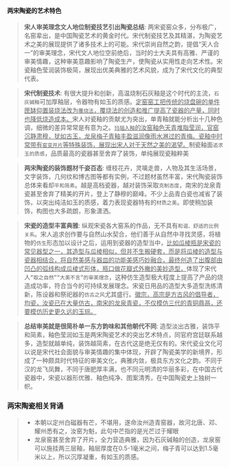 #### 两宋陶瓷的艺术特色

> **宋人审美理念文人地位制瓷技艺引出陶瓷总结**: 两宋瓷窑众多，分布极广，名窑辈出，是中国陶瓷艺术的黄金时代。宋代制瓷技艺及其精湛，为陶瓷艺术之美的展现提供了诸多技术上的可能。宋代崇尚自然之韵，提倡“天人合一”的审美理念，宋代文人地位空前绝后，当时的士大夫具有高雅、严谨的审美情趣，这种审美意趣影响了陶瓷生产，使陶瓷从实用性走向艺术性。宋瓷釉色莹润装饰极简，展现出优美典雅的艺术风貌，成为了宋代文化的典型代表。  

> **宋代制瓷技术**: 有很大提升和创新，高温烧制石灰釉是这个时代的主流，`石灰碱釉`可加厚釉层，令器物有如玉的质感。<u>定窑窑工把传统的烧盘碗的单件匣缽仰置装烧法改为`覆烧法`，覆烧法的创造和推广提高了瓷器的产量，同时也降低烧造成本。</u>宋人对瓷釉的贡献尤为突出，单青釉就能分析出十几种色调，细微的差异常常是有意为之。<u>`玛瑙入釉`的汝窑釉色天青堆脂莹润，官窑沉静肃穆，犹如古玉，龙泉梅子青釉丰盈滋润像雨水淋过的青梅。瓷釉中时常带有`窑变开片`等特殊装饰，展现出宋人对于天然之美的渴望。</u>制瓷釉面`追求玉的质感`，品质最高的瓷器甚至舍弃了装饰，单纯展现瓷釉粹美  

> **两宋陶瓷的装饰题材千姿百态**: 缠枝花卉，灵噙走兽，人物及其生活场景，文字装饰，几何纹和博古图等都有实例，不过题材虽然丰富，宋代陶瓷装饰总体来看却`平和简素`。越是高档瓷器，越对装饰采取`克制态度`，南宋的龙泉青瓷甚至舍弃了精美的开片，登上了静穆的巅峰。不少上品青白瓷也减省了装饰，以突出纯洁如玉的质感，着力表现瓷器特有的`材质之美`。即使稍加装饰，构图也大多疏朗，形象潇洒。  

> **宋瓷的造型丰富典雅**: 纵观宋瓷各大窑系的作品，无不具有`和谐、舒适的比例关系`。宋人追求创作要与自然山水契合，他们善于从自然中寻找灵感，将植物的`仿生`形态加以设计之后，运用到瓷器的造型当中，<u>比如瓜棱瓶是宋瓷的常见器型之一，其造型与瓜棱相似，但并不生搬硬套，而是将瓜棱的造型与瓷器相结合，将自然美感与器皿的功能美感巧妙融合，最终创造了出腹部由凹凸的弧线构成瓜棱式形体，瓶口做花瓣式外撇的美妙造型，</u>体现了宋代人`“取之自然”“大美不言”的审美理念`，这种仿生造型极大程度上提高了产品的烧造成功率，符合当今的可持续发展理念。宋瓷日用品的造型大多造型洗练清新，陈设器和祭祀器的`仿古之风`尤其盛行。<u>徽宗，高宗是方古风的倡导者，均瓷，汝瓷已在大量仿古，南宋的龙泉青瓷，不仅模仿三代的青铜鼎鬲，还要模仿历史更久远的玉琮。</u>  

> **总结审美就是很简朴单一东方韵味和其他朝代不同**: 造型淡出古雅，装饰平和简素，釉色莹润如玉是两宋陶瓷艺术的突出艺术特点，同官府宫廷联系越多，造型就越单纯，装饰越简素，在古代这是绝无仅有的。宋代瓷业文化可以说是宋代社会面貌与审美情趣的集中体现，开辟了陶瓷美学的新境界，形成了一种颇具时代特征的审美文化，典雅内敛，极具东方文化之韵。不同于汉的龙飞凤舞，不同于唐肥厚丰满，也不同元明清的华丽多彩，在中国古代瓷器中，宋瓷以器形优雅、釉色纯净、图案清秀，在中国陶瓷史上独树一帜。  


### 两宋陶瓷相关背诵
> - 本朝以定州白磁器有芒，不堪用，遂命汝州造青窑器，故河北唐、邓、耀州悉有之，汝窑为魁，此句中芒指的是光芒过于耀眼
> - 龙泉窑甚至舍弃了开片，全力营造典雅，因为石灰碱釉的创造，龙泉窑可以施挂两三层釉，釉层厚度在0.5-1毫米之间，梅子青可以达到1.5毫米以上，所以沉厚凝重，有如玉的质感。
